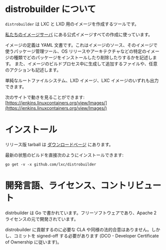 

# distrobuilder について <!-- What's distrobuilder? -->
<!--
`distrobuilder` is an image building tool for LXC and LXD.
-->
`distrobuilder` は LXC と LXD 用のイメージを作成するツールです。

<!--
It's used to build all our official images available on [our image server](https://images.linuxcontainers.org).
-->
[私たちのイメージサーバ](https://images.linuxcontainers.org) にある公式イメージすべての作成に使っています。

<!--
The image defintion is a YAML document which describes the source of the
image, its package manager, what packages to install/remove for specific
image variants, os releases and architectures, as well as additional
files to generate and arbitrary actions to execute as part of the image
build process.
-->
イメージの定義は YAML 文書です。これはイメージのソース、そのイメージで使うパッケージ管理ツール、OS リリースやアーキテクチャなどの特定のイメージの種類でどのパッケージをインストールしたり削除したりするかを記述します。
また、イメージのビルドプロセス中に生成して追加するファイルや、任意のアクションも記述します。

<!--
The output is either a plain root filesystem, a LXD image or a LXC image.
-->
単純なルートファイルシステム、LXD イメージ、LXC イメージのいずれも出力できます。

<!--
You can see it at work here: [https://jenkins.linuxcontainers.org/view/Images/](https://jenkins.linuxcontainers.org/view/Images/)
-->
次のサイトで動きを見ることができます: [https://jenkins.linuxcontainers.org/view/Images/](https://jenkins.linuxcontainers.org/view/Images/)

# インストール <!-- Installing it -->
<!--
Release tarballs can be found in the [Downloads](/distrobuilder/downloads) section.
-->
リリース版 tarball は [ダウンロードページ](/distrobuilder/downloads) にあります。

<!--
The current build can also be installed directly with:
-->
最新の状態のビルドを直接次のようにインストールできます:

    go get -v -x github.com/lxc/distrobuilder

# 開発言語、ライセンス、コントリビュート <!-- Language, licensing and contributions -->
<!--
distrobuilder is written in Go, it's free software and is developed under the Apache 2 license.
-->
distrbuilder は Go で書かれています。フリーソフトウェアであり、Apache 2 ライセンスの元で開発されています。

<!--
There are no CLA or similar legal agreements required to contribute to distrobuilder,
however we do require commits be signed-off (following the DCO - Developer Certificate of Ownership).
-->
distrobuilder に貢献するのに必要な CLA や同様の法的合意はありません。しかし、コミットを signed-off する必要があります (DCO - Developer Certificate of Ownership に従います)。
